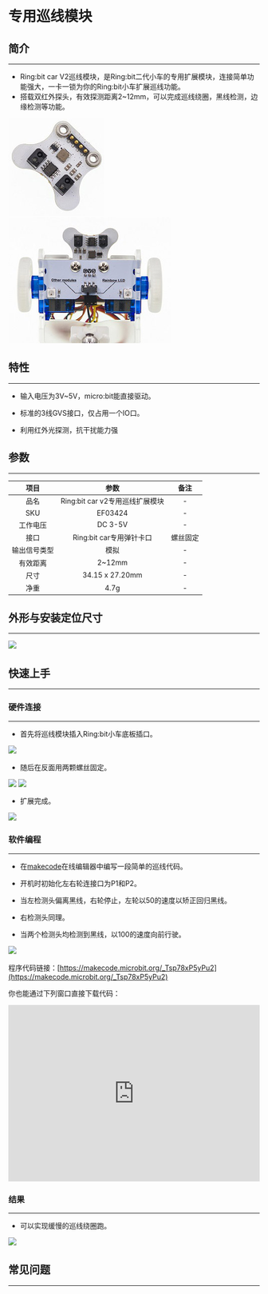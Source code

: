 # 专用巡线模块

## 简介
---
- Ring:bit car V2巡线模块，是Ring:bit二代小车的专用扩展模块，连接简单功能强大，一卡一锁为你的Ring:bit小车扩展巡线功能。
- 搭载双红外探头，有效探测距离2~12mm，可以完成巡线绕圈，黑线检测，边缘检测等功能。
 
![](https://raw.githubusercontent.com/elecfreaks/learn-cn/master/microbitKit/ring_bit_v2/images/ring_bit_v2_line_01.jpg)![](https://raw.githubusercontent.com/elecfreaks/learn-cn/master/microbitKit/ring_bit_v2/images/ring_bit_v2_line_02.jpg)

## 特性
---
- 输入电压为3V~5V，micro:bit能直接驱动。

- 标准的3线GVS接口，仅占用一个IO口。

- 利用红外光探测，抗干扰能力强

## 参数
---

 项目 | 参数 | 备注
 :-: | :-: |:-:
 品名|Ring:bit car v2专用巡线扩展模块|-
 SKU|EF03424|-
 工作电压|DC 3-5V|-
 接口|Ring:bit car专用弹针卡口|螺丝固定
 输出信号类型|模拟|-
 有效距离|2~12mm|-
 尺寸|34.15 x 27.20mm|-
 净重|4.7g|-


## 外形与安装定位尺寸
---

![](https://raw.githubusercontent.com/elecfreaks/learn-cn/master/microbitKit/ring_bit_v2/images/ring_bit_v2_line_03.png)


## 快速上手
---	
### 硬件连接  
---

- 首先将巡线模块插入Ring:bit小车底板插口。
 
![](https://raw.githubusercontent.com/elecfreaks/learn-cn/master/microbitKit/ring_bit_v2/images/ring_bit_v2_line_04.gif)

- 随后在反面用两颗螺丝固定。

![](https://raw.githubusercontent.com/elecfreaks/learn-cn/master/microbitKit/ring_bit_v2/images/ring_bit_v2_line_05.gif) ![](https://raw.githubusercontent.com/elecfreaks/learn-cn/master/microbitKit/ring_bit_v2/images/ring_bit_v2_line_06.gif)

- 扩展完成。

![](https://raw.githubusercontent.com/elecfreaks/learn-cn/master/microbitKit/ring_bit_v2/images/ring_bit_v2_line_07.jpg)

### 软件编程  
---

- 在[makecode](https://makecode.microbit.org/)在线编辑器中编写一段简单的巡线代码。

- 开机时初始化左右轮连接口为P1和P2。
- 当左检测头偏离黑线，右轮停止，左轮以50的速度以矫正回归黑线。
- 右检测头同理。
- 当两个检测头均检测到黑线，以100的速度向前行驶。

![](https://raw.githubusercontent.com/elecfreaks/learn-cn/master/microbitKit/ring_bit_v2/images/ring_bit_v2_line_08.png)

 程序代码链接：[https://makecode.microbit.org/_Tsp78xP5yPu2](https://makecode.microbit.org/_Tsp78xP5yPu2)

 你也能通过下列窗口直接下载代码：

 <div style="position:relative;height:0;padding-bottom:70%;overflow:hidden;"><iframe style="position:absolute;top:0;left:0;width:100%;height:100%;" src="https://makecode.microbit.org/#pub:_Tsp78xP5yPu2" frameborder="0" sandbox="allow-popups allow-forms allow-scripts allow-same-origin"></iframe></div>

### 结果
---
- 可以实现缓慢的巡线绕圈跑。

![](https://raw.githubusercontent.com/elecfreaks/learn-cn/master/microbitKit/ring_bit_v2/images/ring_bit_v2_line_09.gif)

## 常见问题
---
